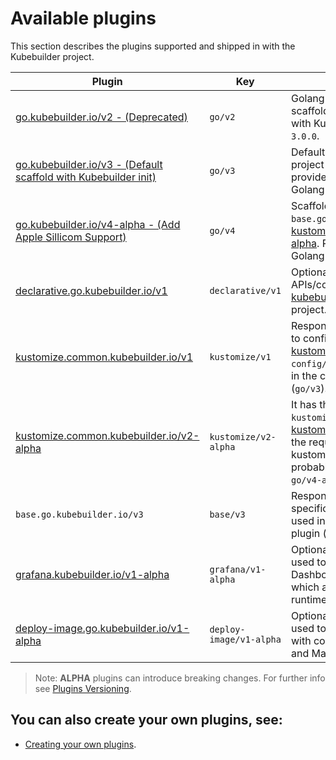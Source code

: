 # Available plugins

This section describes the plugins supported and shipped in with the Kubebuilder project.

| Plugin                                                                             | Key                  | Description                                                                                                                                                                                                                                  |
| ---------------------------------------------------------------------------------- | -------------------- | -------------------------------------------------------------------------------------------------------------------------------------------------------------------------------------------------------------------------------------------- |
| [go.kubebuilder.io/v2 - (Deprecated)](go-v2-plugin.md)                             | `go/v2`              | Golang plugin responsible for scaffolding the legacy layout provided with Kubebuilder CLI >= `2.0.0` and < `3.0.0`.                                                                                                                          |
| [go.kubebuilder.io/v3 - (Default scaffold with Kubebuilder init)](go-v3-plugin.md) | `go/v3`              | Default scaffold used for creating a project when no plugin(s) are provided. Responsible for scaffolding Golang projects and its configurations.                                                                                             |
| [go.kubebuilder.io/v4-alpha - (Add Apple Sillicom Support)](go-v4-plugin.md)       | `go/v4`              | Scaffold composite by `base.go.kubebuilder.io/v3` and [kustomize.common.kubebuilder.io/v2-alpha](kustomize-v2-alpha.md). Responsible for scaffolding Golang projects and its configurations.                                                                                             |
| [declarative.go.kubebuilder.io/v1](declarative-v1.md)                              | `declarative/v1`     | Optional plugin used to scaffold APIs/controllers using the [kubebuilder-declarative-pattern][kubebuilder-declarative-pattern] project.                                                                                                      |
| [kustomize.common.kubebuilder.io/v1](kustomize-v1.md)                              | `kustomize/v1`       | Responsible for scaffold all manifests to configure the projects with [kustomize(v3)][kustomize]. (create and update the `config/` directory). This plugin is used in the composition to create the plugin (`go/v3`).                    |
| [kustomize.common.kubebuilder.io/v2-alpha](kustomize-v2-alpha.md)                  | `kustomize/v2-alpha` | It has the same purpose of `kustomize/v1`. However, it works with [kustomize][kustomize] version `v4` and addresses the required changes for future kustomize configurations. It will probably be used with the future `go/v4-alpha` plugin. |
| `base.go.kubebuilder.io/v3`                                                        | `base/v3`            | Responsible for scaffold all files which specific requires Golang. This plugin is used in the composition to create the plugin (`go/v3`)                                                                                                     |
| [grafana.kubebuilder.io/v1-alpha](grafana-v1-alpha.md)                             | `grafana/v1-alpha`   | Optional helper plugin which can be used to scaffold Grafana Manifests Dashboards for the default metrics which are exported by controller-runtime.                                                                                                 |
| [deploy-image.go.kubebuilder.io/v1-alpha](deploy-image-plugin-v1-alpha)            | `deploy-image/v1-alpha`   | Optional helper plugin which can be used to scaffold APIs and controller with code implementation to Deploy and Manage an Operand(image).                                                                                                 |

> Note: **ALPHA** plugins can introduce breaking changes. For further info see [Plugins Versioning](./plugins/plugins-versioning.md).

<aside class="note">

<h1>You can also create your own plugins, see:</h1>

- [Creating your own plugins][create-plugins].

</aside>

[create-plugins]: creating-plugins.md
[kubebuilder-declarative-pattern]: https://github.com/kubernetes-sigs/kubebuilder-declarative-pattern
[kustomize]: https://kustomize.io/
